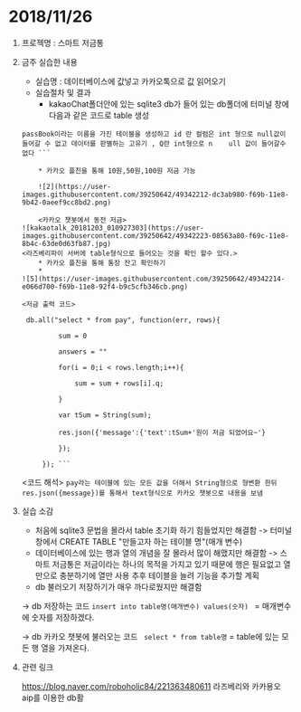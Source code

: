 # 2018/11/26
1. 프로젝명 : 스마트 저금통
2. 금주 실습한 내용
	* 실습명 : 데이터베이스에 값넣고 카카오톡으로 값 읽어오기
	* 실습절차 및 결과 
		* kakaoChat폴더안에 있는 sqlite3 db가 들어 있는 db폴더에 터미널 창에 다음과 같은 코드로 table 생성
	```CREATE TABLE passBook('id' INTEGER NOT NULL PRIMARY KEY, 'Q' INTEGER NOT NULL);
	passBook이라는 이름을 가진 테이블을 생성하고 id 란 컬럼은 int 형으로 null값이 들어갈 수 없고 데이터를 판별하는 고유기 , Q란 int형으로 n	 ull 값이 들어갈수 없다 ```
	
		* 카카오 플친을 통해 10원,50원,100원 저금 가능
		
		![2](https://user-images.githubusercontent.com/39250642/49342212-dc3ab980-f69b-11e8-9b42-0aeef9cc8bd2.png)

		<카카오 챗봇에서 동전 저금>
	![kakaotalk_20181203_010927303](https://user-images.githubusercontent.com/39250642/49342223-08563a80-f69c-11e8-8b4c-63de0d63fb87.jpg)
	<라즈베리파이 서버에 table형식으로 들어오는 것을 확인 할수 있다.>
		* 카카오 플친을 통해 통장 잔고 확인하기
		* 
	![5](https://user-images.githubusercontent.com/39250642/49342214-e066d700-f69b-11e8-92f4-b9c5cfb346cb.png)
	
	<저금 출력 코드>
	```	 


		db.all("select * from pay", function(err, rows){

				sum = 0

				answers = ""

				for(i = 0;i < rows.length;i++){

					sum = sum + rows[i].q;

				}

				var tSum = String(sum);

				res.json({'message':{'text':tSum+'원이 저금 되었어요~'}

				});

			}); ```
	<코드 해석>
	```pay라는 테이블에 있는 모든 값을 더해서 String형으로 형변환 한뒤 res.json({message})를 통해서 text형식으로 카카오 챗봇으로 내용을 보냄  ```

3. 실습 소감
	* 처음에 sqlite3 문법을 몰라서 table 초기화 하기 힘들었지만 해결함 -> 터미널 창에서 CREATE TABLE "만들고자 하는 테이블 명"(매개 변수)
	* 데이터베이스에 있는 행과 열의 개념을 잘 몰라서 많이 해맸지만 해결함 -> 스마트 저금통은 저금이라는 하나의 목적을 가지고 있기 때문에 행은 필요없고 열만으로 충분하기에 열만 사용 추후 테이블을 늘려 기능을 추가할 계획
	* db 불러오기 저장하기가 매우 까다로웠지만 해결함

	-> db 저장하는 코드 ```insert into table명(매개변수) values(숫자) ``` = 매개변수에 숫자를 저장하겠다.

	-> db 카카오 챗봇에 불러오는 코드 ``` select * from table명``` = table에 있는 모든 행 열을 가져온다.
4. 관련 링크


	https://blog.naver.com/roboholic84/221363480611 라즈베리와 카카용오 aip를 이용한 db활
